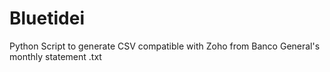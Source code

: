 # Bluetidei
Python Script to generate CSV compatible with Zoho from Banco General's monthly statement .txt
